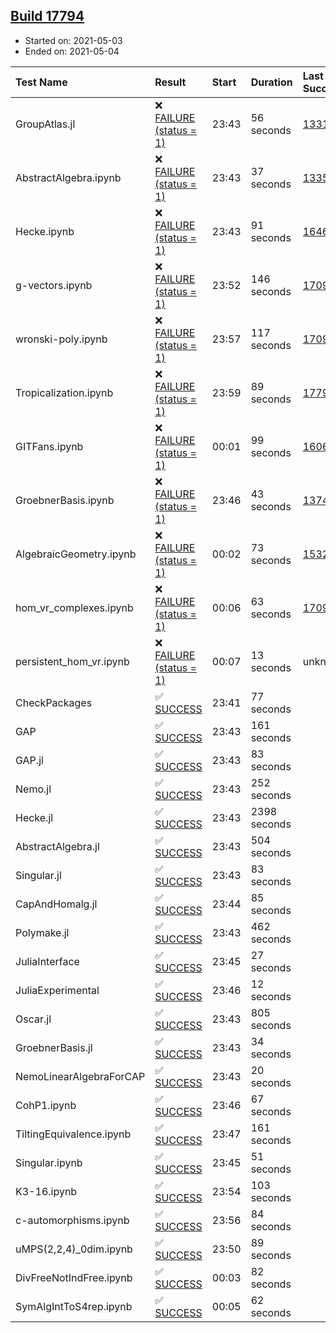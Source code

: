 ## [Build 17794](https://oscarci.mathematik.uni-kl.de/job/oscar/17794/)

* Started on: 2021-05-03
* Ended on: 2021-05-04

| Test Name    | Result | Start | Duration | Last Success | First Failure |
|:-------------|:-------|:------|:---------|:-------------|:--------------|
| GroupAtlas.jl | ❌ [FAILURE (status = 1)](https://oscarci.mathematik.uni-kl.de/job/oscar/17794/artifact/logs/build-17794/GroupAtlas.jl.log) | 23:43 | 56 seconds | [13311](https://oscarci.mathematik.uni-kl.de/job/oscar/13311/) | [13312](https://oscarci.mathematik.uni-kl.de/job/oscar/13312/) |
| AbstractAlgebra.ipynb | ❌ [FAILURE (status = 1)](https://oscarci.mathematik.uni-kl.de/job/oscar/17794/artifact/logs/build-17794/AbstractAlgebra.ipynb.log) | 23:43 | 37 seconds | [13355](https://oscarci.mathematik.uni-kl.de/job/oscar/13355/) | [13356](https://oscarci.mathematik.uni-kl.de/job/oscar/13356/) |
| Hecke.ipynb | ❌ [FAILURE (status = 1)](https://oscarci.mathematik.uni-kl.de/job/oscar/17794/artifact/logs/build-17794/Hecke.ipynb.log) | 23:43 | 91 seconds | [16463](https://oscarci.mathematik.uni-kl.de/job/oscar/16463/) | [16464](https://oscarci.mathematik.uni-kl.de/job/oscar/16464/) |
| g-vectors.ipynb | ❌ [FAILURE (status = 1)](https://oscarci.mathematik.uni-kl.de/job/oscar/17794/artifact/logs/build-17794/g-vectors.ipynb.log) | 23:52 | 146 seconds | [17099](https://oscarci.mathematik.uni-kl.de/job/oscar/17099/) | [17100](https://oscarci.mathematik.uni-kl.de/job/oscar/17100/) |
| wronski-poly.ipynb | ❌ [FAILURE (status = 1)](https://oscarci.mathematik.uni-kl.de/job/oscar/17794/artifact/logs/build-17794/wronski-poly.ipynb.log) | 23:57 | 117 seconds | [17098](https://oscarci.mathematik.uni-kl.de/job/oscar/17098/) | [17099](https://oscarci.mathematik.uni-kl.de/job/oscar/17099/) |
| Tropicalization.ipynb | ❌ [FAILURE (status = 1)](https://oscarci.mathematik.uni-kl.de/job/oscar/17794/artifact/logs/build-17794/Tropicalization.ipynb.log) | 23:59 | 89 seconds | [17793](https://oscarci.mathematik.uni-kl.de/job/oscar/17793/) | [17794](https://oscarci.mathematik.uni-kl.de/job/oscar/17794/) |
| GITFans.ipynb | ❌ [FAILURE (status = 1)](https://oscarci.mathematik.uni-kl.de/job/oscar/17794/artifact/logs/build-17794/GITFans.ipynb.log) | 00:01 | 99 seconds | [16068](https://oscarci.mathematik.uni-kl.de/job/oscar/16068/) | [16069](https://oscarci.mathematik.uni-kl.de/job/oscar/16069/) |
| GroebnerBasis.ipynb | ❌ [FAILURE (status = 1)](https://oscarci.mathematik.uni-kl.de/job/oscar/17794/artifact/logs/build-17794/GroebnerBasis.ipynb.log) | 23:46 | 43 seconds | [13748](https://oscarci.mathematik.uni-kl.de/job/oscar/13748/) | [13749](https://oscarci.mathematik.uni-kl.de/job/oscar/13749/) |
| AlgebraicGeometry.ipynb | ❌ [FAILURE (status = 1)](https://oscarci.mathematik.uni-kl.de/job/oscar/17794/artifact/logs/build-17794/AlgebraicGeometry.ipynb.log) | 00:02 | 73 seconds | [15322](https://oscarci.mathematik.uni-kl.de/job/oscar/15322/) | [15323](https://oscarci.mathematik.uni-kl.de/job/oscar/15323/) |
| hom_vr_complexes.ipynb | ❌ [FAILURE (status = 1)](https://oscarci.mathematik.uni-kl.de/job/oscar/17794/artifact/logs/build-17794/hom_vr_complexes.ipynb.log) | 00:06 | 63 seconds | [17099](https://oscarci.mathematik.uni-kl.de/job/oscar/17099/) | [17100](https://oscarci.mathematik.uni-kl.de/job/oscar/17100/) |
| persistent_hom_vr.ipynb | ❌ [FAILURE (status = 1)](https://oscarci.mathematik.uni-kl.de/job/oscar/17794/artifact/logs/build-17794/persistent_hom_vr.ipynb.log) | 00:07 | 13 seconds | unknown | unknown |
| CheckPackages | ✅ [SUCCESS](https://oscarci.mathematik.uni-kl.de/job/oscar/17794/artifact/logs/build-17794/CheckPackages.log) | 23:41 | 77 seconds |  |  |
| GAP | ✅ [SUCCESS](https://oscarci.mathematik.uni-kl.de/job/oscar/17794/artifact/logs/build-17794/GAP.log) | 23:43 | 161 seconds |  |  |
| GAP.jl | ✅ [SUCCESS](https://oscarci.mathematik.uni-kl.de/job/oscar/17794/artifact/logs/build-17794/GAP.jl.log) | 23:43 | 83 seconds |  |  |
| Nemo.jl | ✅ [SUCCESS](https://oscarci.mathematik.uni-kl.de/job/oscar/17794/artifact/logs/build-17794/Nemo.jl.log) | 23:43 | 252 seconds |  |  |
| Hecke.jl | ✅ [SUCCESS](https://oscarci.mathematik.uni-kl.de/job/oscar/17794/artifact/logs/build-17794/Hecke.jl.log) | 23:43 | 2398 seconds |  |  |
| AbstractAlgebra.jl | ✅ [SUCCESS](https://oscarci.mathematik.uni-kl.de/job/oscar/17794/artifact/logs/build-17794/AbstractAlgebra.jl.log) | 23:43 | 504 seconds |  |  |
| Singular.jl | ✅ [SUCCESS](https://oscarci.mathematik.uni-kl.de/job/oscar/17794/artifact/logs/build-17794/Singular.jl.log) | 23:43 | 83 seconds |  |  |
| CapAndHomalg.jl | ✅ [SUCCESS](https://oscarci.mathematik.uni-kl.de/job/oscar/17794/artifact/logs/build-17794/CapAndHomalg.jl.log) | 23:44 | 85 seconds |  |  |
| Polymake.jl | ✅ [SUCCESS](https://oscarci.mathematik.uni-kl.de/job/oscar/17794/artifact/logs/build-17794/Polymake.jl.log) | 23:43 | 462 seconds |  |  |
| JuliaInterface | ✅ [SUCCESS](https://oscarci.mathematik.uni-kl.de/job/oscar/17794/artifact/logs/build-17794/JuliaInterface.log) | 23:45 | 27 seconds |  |  |
| JuliaExperimental | ✅ [SUCCESS](https://oscarci.mathematik.uni-kl.de/job/oscar/17794/artifact/logs/build-17794/JuliaExperimental.log) | 23:46 | 12 seconds |  |  |
| Oscar.jl | ✅ [SUCCESS](https://oscarci.mathematik.uni-kl.de/job/oscar/17794/artifact/logs/build-17794/Oscar.jl.log) | 23:43 | 805 seconds |  |  |
| GroebnerBasis.jl | ✅ [SUCCESS](https://oscarci.mathematik.uni-kl.de/job/oscar/17794/artifact/logs/build-17794/GroebnerBasis.jl.log) | 23:43 | 34 seconds |  |  |
| NemoLinearAlgebraForCAP | ✅ [SUCCESS](https://oscarci.mathematik.uni-kl.de/job/oscar/17794/artifact/logs/build-17794/NemoLinearAlgebraForCAP.log) | 23:43 | 20 seconds |  |  |
| CohP1.ipynb | ✅ [SUCCESS](https://oscarci.mathematik.uni-kl.de/job/oscar/17794/artifact/logs/build-17794/CohP1.ipynb.log) | 23:46 | 67 seconds |  |  |
| TiltingEquivalence.ipynb | ✅ [SUCCESS](https://oscarci.mathematik.uni-kl.de/job/oscar/17794/artifact/logs/build-17794/TiltingEquivalence.ipynb.log) | 23:47 | 161 seconds |  |  |
| Singular.ipynb | ✅ [SUCCESS](https://oscarci.mathematik.uni-kl.de/job/oscar/17794/artifact/logs/build-17794/Singular.ipynb.log) | 23:45 | 51 seconds |  |  |
| K3-16.ipynb | ✅ [SUCCESS](https://oscarci.mathematik.uni-kl.de/job/oscar/17794/artifact/logs/build-17794/K3-16.ipynb.log) | 23:54 | 103 seconds |  |  |
| c-automorphisms.ipynb | ✅ [SUCCESS](https://oscarci.mathematik.uni-kl.de/job/oscar/17794/artifact/logs/build-17794/c-automorphisms.ipynb.log) | 23:56 | 84 seconds |  |  |
| uMPS(2,2,4)_0dim.ipynb | ✅ [SUCCESS](https://oscarci.mathematik.uni-kl.de/job/oscar/17794/artifact/logs/build-17794/uMPS-2-2-4-_0dim.ipynb.log) | 23:50 | 89 seconds |  |  |
| DivFreeNotIndFree.ipynb | ✅ [SUCCESS](https://oscarci.mathematik.uni-kl.de/job/oscar/17794/artifact/logs/build-17794/DivFreeNotIndFree.ipynb.log) | 00:03 | 82 seconds |  |  |
| SymAlgIntToS4rep.ipynb | ✅ [SUCCESS](https://oscarci.mathematik.uni-kl.de/job/oscar/17794/artifact/logs/build-17794/SymAlgIntToS4rep.ipynb.log) | 00:05 | 62 seconds |  |  |
